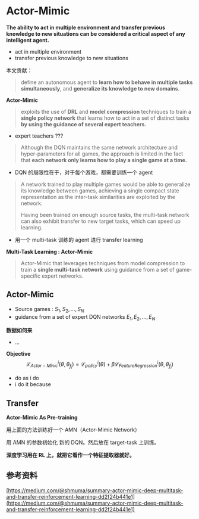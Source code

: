 # Actor-Mimic

**The ability to act in multiple environment and transfer previous knowledge to new situations can be considered a critical aspect of any intelligent agent.**

* act in multiple environment
* transfer previous knowledge to new situations



本文贡献：

> define an autonomous agent to **learn how to behave in multiple tasks simultaneously**, and **generalize its knowledge to new domains**. 



**Actor-Mimic**

>  exploits the use of **DRL** and **model compression** techniques to train a **single policy network** that learns how to act in a set of distinct tasks **by using the guidance of several expert teachers.** 

* expert teachers ???



> Although the DQN maintains the same network architecture and hyper-parameters for all games, the approach is limited in the fact that **each network only learns how to play a single game at a time.**

* DQN 的局限性在于，对于每个游戏，都需要训练一个 agent



> A network trained to play multiple games would be able to generalize its knowledge between games, achieving a single compact state representation as the inter-task similarities are exploited by the network.
>
> Having been trained on enough source tasks, the multi-task network can also exhibit transfer to new target tasks, which can speed up learning.

* 用一个 multi-task 训练的 agent 进行 transfer learning



**Multi-Task Learning : Actor-Mimic**

> Actor-Mimic that leverages techniques from model compression to train a **single multi-task network** using guidance from a set of game-specific expert networks.



## Actor-Mimic

* Source games : $S_1, S_2, ..., S_N$
* guidance from a set of expert DQN networks $E_1, E_2, ..., E_N$



**数据如何来**

* ...



**Objective**
$$
\mathcal L^i_{Actor-Minic}(\theta,\theta_{f_i}) = \mathcal L^i_{policy}(\theta)+\beta\mathcal L^i_{FeatureRegression}(\theta,\theta_{f_i})
$$

* do as i do
* i do it because



## Transfer

**Actor-Mimic As Pre-training**

用上面的方法训练好一个 AMN（Actor-Mimic Network）

用 AMN 的参数初始化 新的 DQN。然后放在 target-task 上训练。



**深度学习用在 RL 上，就把它看作一个特征提取器就好。**



## 参考资料

[https://medium.com/@shmuma/summary-actor-mimic-deep-multitask-and-transfer-reinforcement-learning-dd2f24b441e1](https://medium.com/@shmuma/summary-actor-mimic-deep-multitask-and-transfer-reinforcement-learning-dd2f24b441e1)

